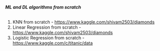 
***ML and DL algorithms from scratch***
<br />
<br />
1. KNN from scratch - https://www.kaggle.com/shivam2503/diamonds
2. Linear Regression from scratch - https://www.kaggle.com/shivam2503/diamonds
3. Logistic Regression from scratch - https://www.kaggle.com/c/titanic/data
